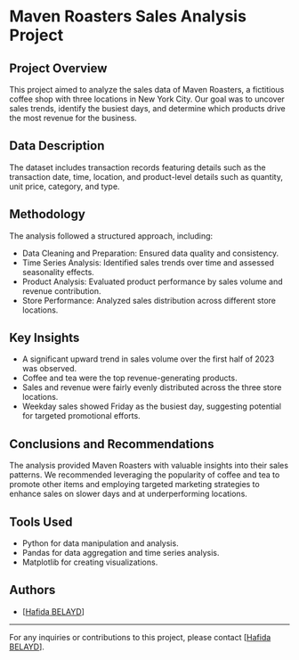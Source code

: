 # Maven Roasters Sales Analysis Project

## Project Overview
This project aimed to analyze the sales data of Maven Roasters, a fictitious coffee shop with three locations in New York City. Our goal was to uncover sales trends, identify the busiest days, and determine which products drive the most revenue for the business.

## Data Description
The dataset includes transaction records featuring details such as the transaction date, time, location, and product-level details such as quantity, unit price, category, and type.

## Methodology
The analysis followed a structured approach, including:

- Data Cleaning and Preparation: Ensured data quality and consistency.
- Time Series Analysis: Identified sales trends over time and assessed seasonality effects.
- Product Analysis: Evaluated product performance by sales volume and revenue contribution.
- Store Performance: Analyzed sales distribution across different store locations.

## Key Insights
- A significant upward trend in sales volume over the first half of 2023 was observed.
- Coffee and tea were the top revenue-generating products.
- Sales and revenue were fairly evenly distributed across the three store locations.
- Weekday sales showed Friday as the busiest day, suggesting potential for targeted promotional efforts.

## Conclusions and Recommendations
The analysis provided Maven Roasters with valuable insights into their sales patterns. We recommended leveraging the popularity of coffee and tea to promote other items and employing targeted marketing strategies to enhance sales on slower days and at underperforming locations. 

## Tools Used
- Python for data manipulation and analysis.
- Pandas for data aggregation and time series analysis.
- Matplotlib for creating visualizations.


## Authors
- [[Hafida BELAYD](https://www.linkedin.com/in/hafida-belayd/)]


---
For any inquiries or contributions to this project, please contact [[Hafida BELAYD](https://www.linkedin.com/in/hafida-belayd/)].

